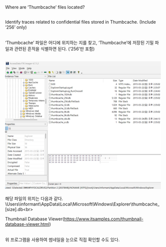 Where are ‘Thumbcache’ files located?<br><br>

Identify traces related to confidential files stored in Thumbcache.
(Include ‘256’ only)<br><br>

‘Thumbcache’ 파일은 어디에 위치하는 지를 찾고, ‘Thumbcache’에 저장된 기밀 파일과 관련된 흔적을 식별하면 된다. (‘256’만 포함)<br><br>

![alt text](1.png)<br><br>
해당 파일의 위치는 다음과 같다. \Users\informant\AppData\Local\Microsoft\Windows\Explorer\thumbcache\_[size].db\<br><br>

Thumbnail Database Viewer(https://www.itsamples.com/thumbnail-database-viewer.html)<br><br>

위 프로그램을 사용하여 썸네일을 눈으로 직접 확인할 수도 있다.<br><br>
